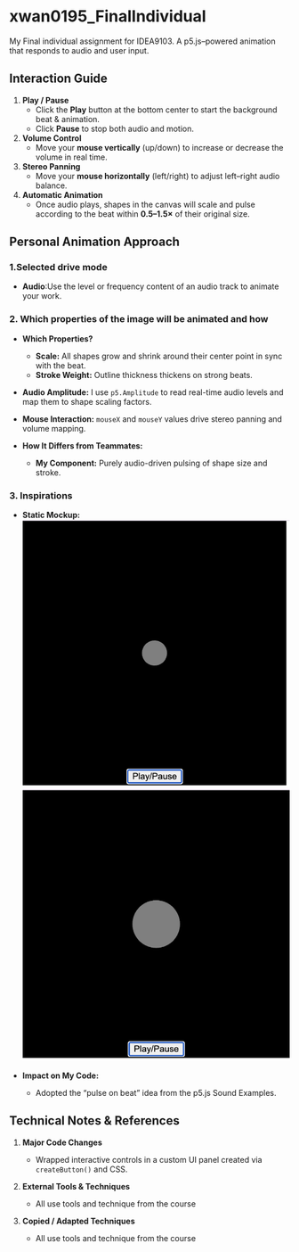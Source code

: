 # xwan0195_FinalIndividual
My Final individual assignment for IDEA9103.
A p5.js–powered animation that responds to audio and user input.  

## Interaction Guide
1. **Play / Pause**  
   - Click the **Play** button at the bottom center to start the background beat & animation.  
   - Click **Pause** to stop both audio and motion.
2. **Volume Control**  
   - Move your **mouse vertically** (up/down) to increase or decrease the volume in real time.
3. **Stereo Panning**  
   - Move your **mouse horizontally** (left/right) to adjust left–right audio balance.
4. **Automatic Animation**  
   - Once audio plays, shapes in the canvas will scale and pulse according to the beat within **0.5–1.5×** of their original size.

## Personal Animation Approach
### 1.Selected drive mode
- **Audio**:Use the level or frequency content of an audio track to animate your work.

### 2. Which properties of the image will be animated and how
- **Which Properties?**  
  - **Scale:** All shapes grow and shrink around their center point in sync with the beat.  
  - **Stroke Weight:** Outline thickness thickens on strong beats.

- **Audio Amplitude:** I use `p5.Amplitude` to read real-time audio levels and map them to shape scaling factors.
- **Mouse Interaction:** `mouseX` and `mouseY` values drive stereo panning and volume mapping.

- **How It Differs from Teammates:**  
  - **My Component:** Purely audio-driven pulsing of shape size and stroke.

### 3. Inspirations
- **Static Mockup:**  
  ![inspiration-static](assets/1.png)
  ![inspiration-static](assets/2.png)

- **Impact on My Code:**  
  - Adopted the “pulse on beat” idea from the p5.js Sound Examples.

## Technical Notes & References
1. **Major Code Changes**
   - Wrapped interactive controls in a custom UI panel created via `createButton()` and CSS.

2. **External Tools & Techniques**  
   - All use tools and technique from the course

3. **Copied / Adapted Techniques**
   - All use tools and technique from the course